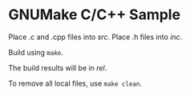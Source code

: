 # GNUMake C/C++ Sample

Place .c and .cpp files into *src*. Place .h files into *inc*.

Build using `make`.

The build results will be in *rel*.

To remove all local files, use `make clean`.
